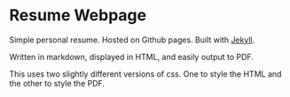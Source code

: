 # Resume Webpage

Simple personal resume. Hosted on Github pages. Built with [Jekyll].

Written in markdown, displayed in HTML, and easily output to PDF.

This uses two slightly different versions of css. One to style the HTML and the
other to style the PDF.

[jekyll]: https://jekyllrb.com/
